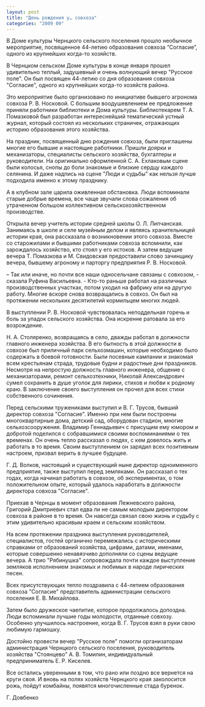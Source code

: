 ```yaml
---
layout: post
title: "День рождения у… совхоза"
categories: "2009 09"
---
```


В Доме культуры Чернцкого сельского поселения прошло необычное мероприятие, посвященное 44-летию образования совхоза “Согласие”, одного из крупнейших когда-то хозяйств.

В Чернцком сельском Доме культуры в конце января прошел удивительно теплый, задушевный и очень волнующий вечер "Русское поле". Он был посвящен 44-летию со дня образования совхоза "Согласие", одного из крупнейших когда-то хозяйств района.

Это мероприятие было организовано по инициативе бывшего агронома совхоза Р. В. Носковой. С большим воодушевлением ее предложение приняли работники библиотеки и Дома культуры. Библиотекарем Т. А. Помазковой был разработан интереснейший тематический устный журнал, который состоял из нескольких страничек, отражающих историю образования этого хозяйства.

На праздник, посвященный дню рождения совхоза, были приглашены многие его бывшие и настоящие работники. Пришли доярки и механизаторы, специалисты сельского хозяйства, бухгалтеры и руководители. На оригинально оформленной С. А. Ехлаковым сцене были колосья, снопы до боли знакомые и близкие сердцу каждого селянина. И даже надпись на сцене "Люди и судьбы" как нельзя лучше подходила именно к этому празднику.

А в клубном зале царила оживленная обстановка. Люди вспоминали старые добрые времена, все чаще звучали слова сожаления об утраченном большом коллективном сельскохозяйственном производстве.

Открыла вечер учитель истории средней школы О. Л. Липчанская. Занимаясь в школе и селе музейным делом и являясь хранительницей истории края, она рассказала о возникновении этого совхоза. Вместе со старожилами и бывшими работниками совхоза вспомнили, как зарождалось хозяйство, кто стоял у его истоков. А затем ведущие вечера Т. Помазкова и М. Свидовская предоставили слово зачинщику вечера, бывшему агроному и парторгу предприятия Р. В. Носковой.

– Так или иначе, но почти все наши односельчане связаны с совхозом, - сказала Руфина Васильевна. - Кто-то раньше работал на различных производственных участках, потом уходил на фабрику или на другую работу. Многие вскоре снова возвращались в совхоз. Он был на протяжении нескольких десятилетий кормильцем многих людей.

В выступлении Р. В. Носковой чувствовалась неподдельная горечь и боль за упадок сельского хозяйства. Она искренне ратовала за его возрождение.

Н. А. Столяренко, возвращаясь в село, дважды работал в должности главного инженера хозяйства. В его бытность в этой должности в совхозе был приличный парк сельхозмашин, которые необходимо было содержать в боевой готовности. Были посевные кампании и знакомая всем крестьянам страда, трудовые будни и радостные дни праздников. Несмотря на непростую должность главного инженера, общение с механизаторами, ремонт сельхозтехники, Николай Александрович сумел сохранить в душе уголок для лирики, стихов и любви к родному краю. В заключение своего выступления он прочел для всех стихи собственного сочинения.

Перед сельскими тружениками выступил и В. Г. Трусов, бывший директор совхоза "Согласие". Именно при нем были построены многоквартирные дома, детский сад, оборудован стадион, многие сельхозсооружения. Владимир Геннадьевич с присущим ему юмором и добротой поделился с собравшимися своими воспоминаниями о тех временах. Он очень тепло рассказал о людях, с кем довелось жить и работать в то время. Своим выступлением он зарядил всех позитивным настроем, призвал верить в лучшее будущее.

Г. Д. Волков, настоящий и существующий ныне директор одноименного предприятия, также выступил перед земляками. Он рассказал о тех годах, когда начинал работать в совхозе, об экспериментах, о том положительном опыте, который удалось наработать в должности директора совхоза "Согласие".

Приехав в Чернцы в момент образования Лежневского района, Григорий Дмитриевич стал едва ли не самым молодым директором совхоза в районе в то время. Он навсегда связал свою жизнь и судьбу с этим удивительно красивым краем и сельским хозяйством.

На всем протяжении праздника выступления руководителей, специалистов, гостей органично перемежались с историческими справками от образований хозяйства, цифрами, датами, именами, которые совершенно ненавязчиво дополняли со сцены ведущие вечера. А трио "Рябинушка" сопровождала почти каждое выступление земляков исполнением знакомых и любимых в народе лирических песен.

Всех присутствующих тепло поздравила с 44-летием образования совхоза "Согласие" представитель администрации сельского поселения Е. В. Михайлова.

Затем было дружеское чаепитие, которое продолжалось допоздна. Люди вспоминали лучшие годы молодости, отданные совхозу. Особенно улучшилось настроение, когда В. Г. Трусов взял в руки свою любимую гармошку.

Достойно провести вечер "Русское поле" помогли организаторам администрация Чернцкого сельского поселения, руководитель хозяйства "Стоянцево" А. В. Томилин, индивидуальный предприниматель Е. Р. Киселев.

Все остались уверенными в том, что рано или поздно все вернется на круги своя. И вновь на полях хозяйств Чернцкого края заколосится рожь, пойдут комбайны, появятся многочисленные стада буренок.

Г. Довбенко



